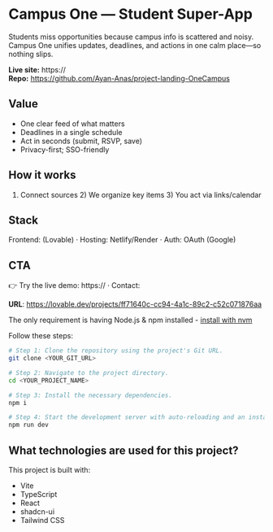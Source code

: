 # Campus One — Student Super-App

Students miss opportunities because campus info is scattered and noisy. Campus One unifies updates, deadlines, and actions in one calm place—so nothing slips.

**Live site:** https://<your-deploy-url>  
**Repo:** https://github.com/Ayan-Anas/project-landing-OneCampus

## Value
- One clear feed of what matters
- Deadlines in a single schedule
- Act in seconds (submit, RSVP, save)
- Privacy-first; SSO-friendly

## How it works
1) Connect sources  2) We organize key items  3) You act via links/calendar

## Stack
Frontend: (Lovable) · Hosting: Netlify/Render · Auth: OAuth (Google)

## CTA
👉 Try the live demo: https://<your-deploy-url> · Contact: <email>



**URL**: https://lovable.dev/projects/ff71640c-cc94-4a1c-89c2-c52c071876aa


The only requirement is having Node.js & npm installed - [install with nvm](https://github.com/nvm-sh/nvm#installing-and-updating)

Follow these steps:

```sh
# Step 1: Clone the repository using the project's Git URL.
git clone <YOUR_GIT_URL>

# Step 2: Navigate to the project directory.
cd <YOUR_PROJECT_NAME>

# Step 3: Install the necessary dependencies.
npm i

# Step 4: Start the development server with auto-reloading and an instant preview.
npm run dev
```



## What technologies are used for this project?

This project is built with:

- Vite
- TypeScript
- React
- shadcn-ui
- Tailwind CSS




